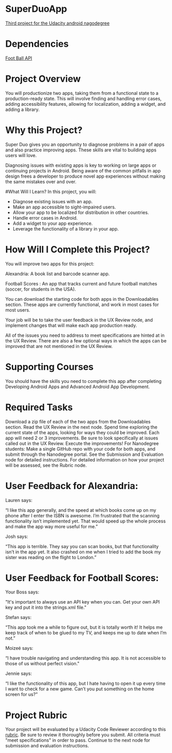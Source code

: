 # SuperDuoApp
[Third project for the Udacity android nagodegree](https://docs.google.com/document/d/1jKnb7xLcdBZl1cmVYRVkX_fkpUzmUmKtrazhpfJx-zk/pub?embedded=true)

# Dependencies

[Foot Ball API](http://api.football-data.org/index)


# Project Overview

You will productionize two apps, taking them from a functional state to a production-ready state. This will involve finding and handling error cases, adding accessibility features, allowing for localization, adding a widget, and adding a library.

# Why this Project?

Super Duo gives you an opportunity to diagnose problems in a pair of apps and also practice improving apps. These skills are vital to building apps users will love.

Diagnosing issues with existing apps is key to working on large apps or continuing projects in Android. Being aware of the common pitfalls in app design frees a developer to produce novel app experiences without making the same mistakes over and over.

#What Will I Learn?
 In this project, you will:

- Diagnose existing issues with an app.
- Make an app accessible to sight-impaired users.
- Allow your app to be localized for distribution in other countries.
- Handle error cases in Android.
- Add a widget to your app experience.
- Leverage the functionality of a library in your app.

# How Will I Complete this Project?

You will improve two apps for this project:

Alexandria: A book list and barcode scanner app.

Football Scores : An app that tracks current and future football matches (soccer, for students in the USA).

You can download the starting code for both apps in the Downloadables section. These apps are currently functional, and work in most cases for most users.

Your job will be to take the user feedback in the UX Review node, and implement changes that will make each app production ready.

All of the issues you need to address to meet specifications are hinted at in the UX Review. There are also a few optional ways in which the apps can be improved that are not mentioned in the UX Review.

# Supporting Courses

You should have the skills you need to complete this app after completing Developing Android Apps and Advanced Android App Development.

# Required Tasks

Download a zip file of each of the two apps from the Downloadables section.
Read the UX Review in the next node.
Spend time exploring the current state of the apps, looking for ways they could be improved. Each app will need 2 or 3 improvements. Be sure to look specifically at issues called out in the UX Review.
Execute the improvements!
For Nanodegree students: Make a single GitHub repo with your code for both apps, and submit through the Nanodegree portal. See the Submission and Evaluation node for detailed instructions.
For detailed information on how your project will be assessed, see the Rubric node.

# User Feedback for Alexandria:

Lauren says:

“I like this app generally, and the speed at which books come up on my phone after I enter the ISBN is awesome. I’m frustrated that the scanning functionality isn’t implemented yet. That would speed up the whole process and make the app way more useful for me.”

Josh says:

“This app is terrible. They say you can scan books, but that functionality isn’t in the app yet. It also crashed on me when I tried to add the book my sister was reading on the flight to London.”

# User Feedback for Football Scores:

Your Boss says:

"It's important to always use an API key when you can. Get your own API key and put it into the strings.xml file."

Stefan says:

“This app took me a while to figure out, but it is totally worth it! It helps me keep track of when to be glued to my TV, and keeps me up to date when I’m not.”

Moizeé says:

“I have trouble navigating and understanding this app. It is not accessible to those of us without perfect vision."

Jennie says:

“I like the functionality of this app, but I hate having to open it up every time I want to check for a new game. Can’t you put something on the home screen for us?”

# Project Rubric

Your project will be evaluated by a Udacity Code Reviewer according to this [rubric](https://docs.google.com/document/d/1jKnb7xLcdBZl1cmVYRVkX_fkpUzmUmKtrazhpfJx-zk/pub?embedded=true).
Be sure to review it thoroughly before you submit. All criteria must "meet specifications" in order to pass.
Continue to the next node for submission and evaluation instructions.
